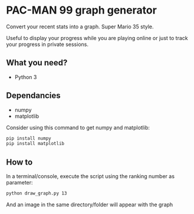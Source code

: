 # PAC-MAN 99 graph generator

Convert your recent stats into a graph. Super Mario 35 style.

Useful to display your progress while you are playing online or just to track
your progress in private sessions.

## What you need?

- Python 3

## Dependancies

- numpy
- matplotlib

Consider using this command to get numpy and matplotlib:
```sh
pip install numpy
pip install matplotlib
```

## How to

In a terminal/console, execute the script using the ranking number as parameter:
```sh
python draw_graph.py 13
```
And an image in the same directory/folder will appear with the graph
